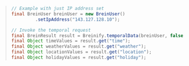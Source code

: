 > ```java
> // Example with just IP address set
> final BreinUser breinUser = new BreinUser()
>          .setIpAddress("143.127.128.10");
> 
> // Invoke the temporal request 
> final BreinResult result = Breinify.temporalData(breinUser, false);
> final Object timeValues = result.get("time");
> final Object weatherValues = result.get("weather");
> final Object locationValues = result.get("location");
> final Object holidayValues = result.get("holiday");
> ```
